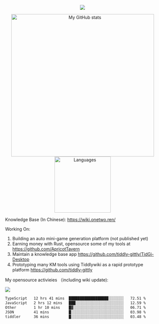<a href="https://github.com/linonetwo">
    <p align="center">
        <img src="https://github-profile-trophy.vercel.app/?username=linonetwo&column=7&theme=onedark"/>
    </p>
</a>
<a align="center" href="https://github.com/linonetwo">
  <p align="center">
    <img src="https://github-readme-stats.vercel.app/api?username=linonetwo&show_icons=true&count_private=true" alt="My GitHub stats" width="465"/>
    <img src="https://github-readme-stats.vercel.app/api/top-langs/?username=linonetwo&layout=compact&langs_count=10" alt="Languages" height="183">
  </p>
</a>

Knowledge Base (In Chinese): https://wiki.onetwo.ren/

Working On: 

1. Building an auto mini-game generation platform (not published yet)
1. Earning money with Rust, opensource some of my tools at https://github.com/ApricotTavern
1. Maintain a knowledge base app https://github.com/tiddly-gittly/TidGi-Desktop
1. Prototyping many KM tools using Tiddlywiki as a rapid prototype platform https://github.com/tiddly-gittly

My opensource activieies （including wiki update):

![](https://visitor-badge.glitch.me/badge?page_id=linonetwo.linonetwo)

<!--START_SECTION:waka-->

```txt
TypeScript   12 hrs 41 mins  ██████████████████░░░░░░░   72.51 %
JavaScript   2 hrs 12 mins   ███░░░░░░░░░░░░░░░░░░░░░░   12.59 %
Other        1 hr 10 mins    █▓░░░░░░░░░░░░░░░░░░░░░░░   06.71 %
JSON         41 mins         █░░░░░░░░░░░░░░░░░░░░░░░░   03.98 %
tiddler      36 mins         █░░░░░░░░░░░░░░░░░░░░░░░░   03.48 %
```

<!--END_SECTION:waka-->
